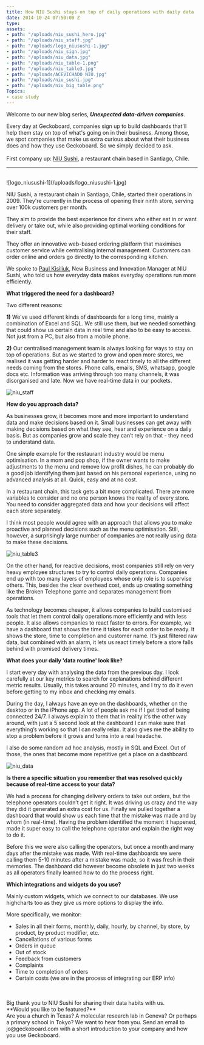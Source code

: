 ```yaml
---
title: How NIU Sushi stays on top of daily operations with daily data
date: 2014-10-24 07:50:00 Z
type: 
assets:
- path: "/uploads/niu_sushi_hero.jpg"
- path: "/uploads/niu_staff.jpg"
- path: "/uploads/logo_niusushi-1.jpg"
- path: "/uploads/niu_sign.jpg"
- path: "/uploads/niu_data.jpg"
- path: "/uploads/niu_table-1.png"
- path: "/uploads/niu_table3.jpg"
- path: "/uploads/ACEVICHADO NIU.jpg"
- path: "/uploads/niu_sushi.jpg"
- path: "/uploads/niu_big_table.png"
Topics:
- case study
---
```


Welcome to our new blog series, ***Unexpected data-driven companies***. 

Every day at Geckoboard, companies sign up to build dashboards that'll help them stay on top of what's going on in their business. Among those, we spot companies that make us extra curious about what their business does and how they use Geckoboard. So we simply decided to ask.
<br>
<br>
First company up: [NIU Sushi](http://www.niusushi.cl/), a restaurant chain based in Santiago, Chile.

---

<br>
![logo_niusushi-1](/uploads/logo_niusushi-1.jpg)  

NIU Sushi, a restaurant chain in Santiago, Chile, started their operations in 2009. They're currently in the process of opening their ninth store, serving over 100k customers per month.

They aim to provide the best experience for diners who either eat in or want delivery or take out, while also providing optimal working conditions for their staff. 

They offer an innovative web-based ordering platform that maximises customer service while centralising internal management. Customers can order online and orders go directly to the corresponding kitchen.

We spoke to [Paul Kisiliuk](https://twitter.com/pkisiliuk), New Business and Innovation Manager at NIU Sushi, who told us how everyday data makes everyday operations run more efficiently.
 
**What triggered the need for a dashboard?**

Two different reasons:

**1)**    We've used different kinds of dashboards for a long time, mainly a combination of Excel and SQL. We still use them, but we needed something that could show us certain data in real time and also to be easy to access. Not just from a PC, but also from a mobile phone.

**2)**    Our centralised management team is always looking for ways to stay on top of operations. But as we started to grow and open more stores, we realised it was getting harder and harder to react timely to all the different needs coming from the stores. Phone calls, emails, SMS, whatsapp, google docs etc. Information was arriving through too many channels, it was disorganised and late. Now we have real-time data in our pockets.

![niu_staff](/uploads/niu_staff.jpg)   

**How do you approach data?**
 
As businesses grow, it becomes more and more important to understand data and make decisions based on it. Small businesses can get away with making decisions based on what they see, hear and experience on a daily basis. But as companies grow and scale they can’t rely on that - they need to understand data.

One simple example for the restaurant industry would be menu optimisation. In a mom and pop shop, if the owner wants to make adjustments to the menu and remove low profit dishes, he can probably do a good job identifying them just based on his personal experience, using no advanced analysis at all. Quick, easy and at no cost. 

In a restaurant chain, this task gets a bit more complicated. There are more variables to consider and no one person knows the reality of every store. You need to consider aggregated data and how your decisions will affect each store separately.
 
I think most people would agree with an approach that allows you to make proactive and planned decisions such as the menu optimisation. Still, however, a surprisingly large number of companies are not really using data to make these decisions.

![niu_table3](/uploads/niu_table3.jpg)   

On the other hand, for reactive decisions, most companies still rely on very heavy employee structures to try to control daily operations. Companies end up with too many layers of employees whose only role is to supervise others. This, besides the clear overhead cost, ends up creating something like the Broken Telephone game and separates management from operations.

As technology becomes cheaper, it allows companies to build customised tools that let them control daily operations more efficiently and with less people. It also allows companies to react faster to errors. For example, we have a dashboard that shows the time it takes for each order to be ready. It shows the store, time to completion and customer name. It’s just filtered raw data, but combined with an alarm, it lets us react timely before a store falls behind with promised delivery times.
 
 
**What does your daily 'data routine' look like?**

I start every day with analysing the data from the previous day. I look carefully at our key metrics to search for explanations behind different metric results. Usually, this takes around 20 minutes, and I try to do it even before getting to my inbox and checking my emails.
 
During the day, I always have an eye on the dashboards, whether on the desktop or in the iPhone app.
A lot of people ask me if I get tired of being connected 24/7. I always explain to them that in reality it’s the other way around, with just a 5 second look at the dashboard I can make sure that everything’s working so that I can really relax. It also gives me the ability to stop a problem before it grows and turns into a real headache.
 
I also do some random ad hoc analysis, mostly in SQL and Excel. Out of those, the ones that become more repetitive get a place on a dashboard.

![niu_data](/uploads/niu_data.jpg) 

**Is there a specific situation you remember that was resolved quickly because of real-time access to your data?**

We had a process for changing delivery orders to take out orders, but the telephone operators couldn’t get it right. It was driving us crazy and the way they did it generated an extra cost for us. Finally we pulled together a dashboard that would show us each time that the mistake was made and by whom (in real-time). Having the problem identified the moment it happened, made it super easy to call the telephone operator and explain the right way to do it.

Before this we were also calling the operators, but once a month and many days after the mistake was made. With real-time dashboards we were calling them 5-10 minutes after a mistake was made, so it was fresh in their memories. The dashboard did however become obsolete in just two weeks as all operators finally learned how to do the process right.
 
 
**Which integrations and widgets do you use?**

Mainly custom widgets, which we connect to our databases. We use highcharts too as they give us more options to display the info.
 
More specifically, we monitor:

- Sales in all their forms, monthly, daily, hourly, by channel, by store, by product, by product modifier, etc.
- Cancellations of various forms
- Orders in queue
- Out of stock
- Feedback from customers
- Complaints
- Time to completion of orders
- Certain costs (we are in the process of integrating our ERP info)

<br>
<br>
Big thank you to NIU Sushi for sharing their data habits with us.

<br>
**Would you like to be featured?**
<br>
Are you a church in Texas? A molecular research lab in Geneva? Or perhaps a primary school in Tokyo? We want to hear from you. Send an email to jo@geckoboard.com with a short introduction to your company and how you use Geckoboard.
